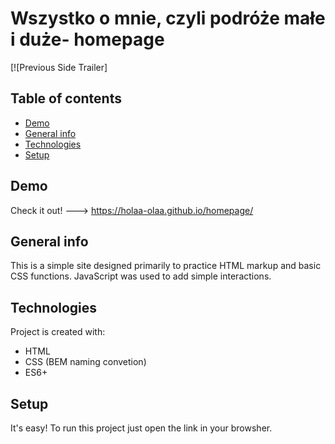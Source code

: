 # Wszystko o mnie, czyli podróże małe i duże- homepage

[![Previous Side Trailer]

## Table of contents
* [Demo](#demo)
* [General info](#general-info)
* [Technologies](#technologies)
* [Setup](#setup)

## Demo
Check it out! ---> https://holaa-olaa.github.io/homepage/

## General info
This is a simple site designed primarily to practice HTML markup and basic CSS functions. JavaScript was used to add simple interactions.

## Technologies
Project is created with:
* HTML
* CSS (BEM naming convetion)
* ES6+
	
## Setup
It's easy! To run this project just open the link in your browsher.
